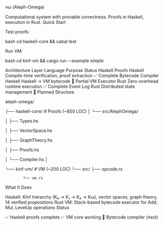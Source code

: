 ℵω (Aleph-Omega)

Computational system with provable correctness. Proofs in Haskell, execution in Rust.
Quick Start

Test proofs:

bash
cd haskell-core && cabal test

Run VM:

bash
cd kinf-vm && cargo run --example simple

Architecture
Layer	Language	Purpose	Status
Haskell Proofs	Haskell	Compile-time verification, proof extraction	✅ Complete
Bytecode Compiler	Haskell	Haskell → VM bytecode	🚧 Partial
VM Executor	Rust	Zero-overhead runtime execution	✅ Complete
Event Log	Rust	Distributed state management	🚧 Planned
Structure


aleph-omega/

├── haskell-core/    # Proofs (~850 LOC)
│   └── src/AlephOmega/

│       ├── Types.hs

│       ├── VectorSpace.hs

│       ├── GraphTheory.hs

│       ├── Proofs.hs

│       └── Compiler.hs
│

└── kinf-vm/         # VM (~200 LOC)
    └── src/
            ├── opcode.rs
        
            └── vm.rs

What It Does

Haskell: KInf hierarchy (K₀ → K₁ → K₂ → Kω), vector spaces, graph theory, 14 verified propositions
Rust VM: Stack-based bytecode executor for Add, Mul, LevelUp operations
Status

✅ Haskell proofs complete
✅ VM core working
🚧 Bytecode compiler (next)
